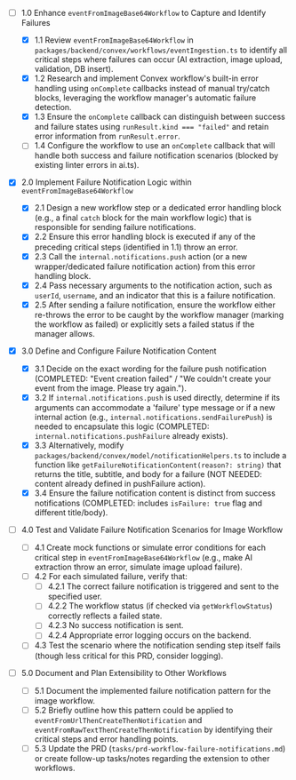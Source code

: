 - [ ] 1.0 Enhance `eventFromImageBase64Workflow` to Capture and Identify Failures

  - [x] 1.1 Review `eventFromImageBase64Workflow` in `packages/backend/convex/workflows/eventIngestion.ts` to identify all critical steps where failures can occur (AI extraction, image upload, validation, DB insert).
  - [x] 1.2 Research and implement Convex workflow's built-in error handling using `onComplete` callbacks instead of manual try/catch blocks, leveraging the workflow manager's automatic failure detection.
  - [x] 1.3 Ensure the `onComplete` callback can distinguish between success and failure states using `runResult.kind === "failed"` and retain error information from `runResult.error`.
  - [ ] 1.4 Configure the workflow to use an `onComplete` callback that will handle both success and failure notification scenarios (blocked by existing linter errors in ai.ts).

- [x] 2.0 Implement Failure Notification Logic within `eventFromImageBase64Workflow`

  - [x] 2.1 Design a new workflow step or a dedicated error handling block (e.g., a final `catch` block for the main workflow logic) that is responsible for sending failure notifications.
  - [x] 2.2 Ensure this error handling block is executed if any of the preceding critical steps (identified in 1.1) throw an error.
  - [x] 2.3 Call the `internal.notifications.push` action (or a new wrapper/dedicated failure notification action) from this error handling block.
  - [x] 2.4 Pass necessary arguments to the notification action, such as `userId`, `username`, and an indicator that this is a failure notification.
  - [x] 2.5 After sending a failure notification, ensure the workflow either re-throws the error to be caught by the workflow manager (marking the workflow as failed) or explicitly sets a failed status if the manager allows.

- [x] 3.0 Define and Configure Failure Notification Content

  - [x] 3.1 Decide on the exact wording for the failure push notification (COMPLETED: "Event creation failed" / "We couldn't create your event from the image. Please try again.").
  - [x] 3.2 If `internal.notifications.push` is used directly, determine if its arguments can accommodate a 'failure' type message or if a new internal action (e.g., `internal.notifications.sendFailurePush`) is needed to encapsulate this logic (COMPLETED: `internal.notifications.pushFailure` already exists).
  - [x] 3.3 Alternatively, modify `packages/backend/convex/model/notificationHelpers.ts` to include a function like `getFailureNotificationContent(reason?: string)` that returns the title, subtitle, and body for a failure (NOT NEEDED: content already defined in pushFailure action).
  - [x] 3.4 Ensure the failure notification content is distinct from success notifications (COMPLETED: includes `isFailure: true` flag and different title/body).

- [ ] 4.0 Test and Validate Failure Notification Scenarios for Image Workflow

  - [ ] 4.1 Create mock functions or simulate error conditions for each critical step in `eventFromImageBase64Workflow` (e.g., make AI extraction throw an error, simulate image upload failure).
  - [ ] 4.2 For each simulated failure, verify that:
    - [ ] 4.2.1 The correct failure notification is triggered and sent to the specified user.
    - [ ] 4.2.2 The workflow status (if checked via `getWorkflowStatus`) correctly reflects a failed state.
    - [ ] 4.2.3 No success notification is sent.
    - [ ] 4.2.4 Appropriate error logging occurs on the backend.
  - [ ] 4.3 Test the scenario where the notification sending step itself fails (though less critical for this PRD, consider logging).

- [ ] 5.0 Document and Plan Extensibility to Other Workflows
  - [ ] 5.1 Document the implemented failure notification pattern for the image workflow.
  - [ ] 5.2 Briefly outline how this pattern could be applied to `eventFromUrlThenCreateThenNotification` and `eventFromRawTextThenCreateThenNotification` by identifying their critical steps and error handling points.
  - [ ] 5.3 Update the PRD (`tasks/prd-workflow-failure-notifications.md`) or create follow-up tasks/notes regarding the extension to other workflows.

